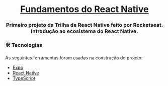 <h1 align="center">
     <a href="#" alt="site do ecoleta"> Fundamentos do React Native </a>
</h1>

<h3 align="center">
     Primeiro projeto da Trilha de React Native feito por Rocketseat. Introdução ao ecosistema do React Native. 
</h3>

### 🛠 Tecnologias

As seguintes ferramentas foram usadas na construção do projeto:

- [Expo](https://expo.io/)
- [React Native](https://reactnative.dev/)
- [TypeScript](https://www.typescriptlang.org/)